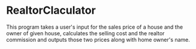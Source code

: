 # RealtorClaculator

This program takes a user's input for the sales price of a house and the owner of given house, calculates the selling cost and the realtor commission and outputs those two prices along with home owner's name.
